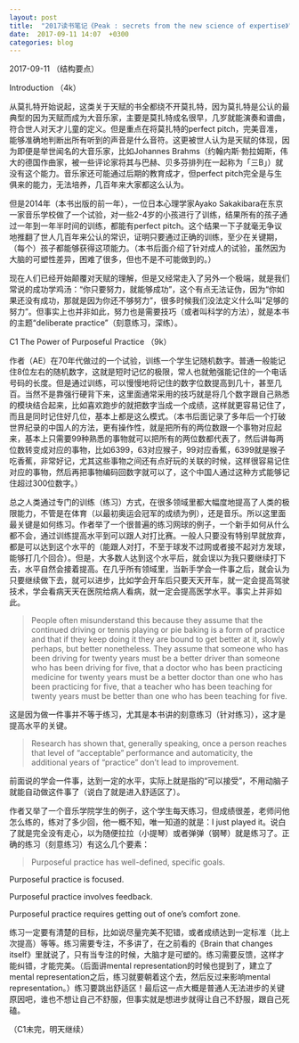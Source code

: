 ```yaml
---
layout: post
title:  "2017读书笔记《Peak : secrets from the new science of expertise》"
date:  2017-09-11 14:07  +0300
categories: blog
---
```


2017-09-11 （结构要点）

Introduction （4k）

从莫扎特开始说起，这类关于天赋的书全都绕不开莫扎特，因为莫扎特是公认的最典型的因为天赋而成为大音乐家，主要是莫扎特成名很早，几岁就能演奏和谱曲，符合世人对天才儿童的定义。但是重点在将莫扎特的perfect pitch，完美音准，能够准确地判断出所有听到的声音是什么音符。这更被世人认为是天赋的体现，因为即便是举世闻名的大音乐家，比如Johannes Brahms（约翰内斯·勃拉姆斯，伟大的德国作曲家，被一些评论家将其与巴赫、贝多芬排列在一起称为「三B」）就没有这个能力。音乐家还可能通过后期的教育成才，但perfect pitch完全是与生俱来的能力，无法培养，几百年来大家都这么认为。

但是2014年（本书出版的前一年），一位日本心理学家Ayako Sakakibara在东京一家音乐学校做了一个试验，对一些2-4岁的小孩进行了训练，结果所有的孩子通过一年到一年半时间的训练，都能有perfect pitch。这个结果一下子就毫无争议地推翻了世人几百年来公认的常识，证明只要通过正确的训练，至少在关键期，（每个）孩子都能够获得这项能力。（本书后面介绍了针对成人的试验，虽然因为大脑的可塑性差异，困难了很多，但也不是不可能做到的。）

现在人们已经开始颠覆对天赋的理解，但是又经常走入了另外一个极端，就是我们常说的成功学鸡汤：“你只要努力，就能够成功”，这个有点无法证伪，因为“你如果还没有成功，那就是因为你还不够努力”，很多时候我们没法定义什么叫“足够的努力”。但事实上也并非如此，努力也是需要技巧（或者叫科学的方法），就是本书的主题“deliberate practice”（刻意练习，深练）。

C1 The Power of Purposeful Practice   （9k）

作者（AE）在70年代做过的一个试验，训练一个学生记随机数字。普通一般能记住8位左右的随机数字，这就是短时记忆的极限，常人也就勉强能记住的一个电话号码的长度。但是通过训练，可以慢慢地将记住的数字位数提高到几十，甚至几百。当然不是靠强行硬背下来，这里面通常采用的技巧就是将几个数字跟自己熟悉的模块结合起来，比如喜欢跑步的就把数字当成一个成绩，这样就更容易记住了，而且是同时记住好几位，基本上都是这么模式。（本书后面记录了多年后一个打破世界纪录的中国人的方法，更有操作性，就是把所有的两位数跟一个事物对应起来，基本上只需要99种熟悉的事物就可以把所有的两位数都代表了，然后讲每两位数转变成对应的事物，比如6399，63对应猴子，99对应香蕉，6399就是猴子吃香蕉，非常好记，尤其这些事物之间还有点好玩的关联的时候，这样很容易记住对应的事物，然后再把事物编码回数字就可以了，这个中国人通过这种方式能够记住超过300位数字。）

总之人类通过专门的训练（练习）方式，在很多领域里都大幅度地提高了人类的极限能力，不管是在体育（以最初奥运会冠军的成绩为例），还是音乐。所以这里面最关键是如何练习。作者举了一个很普遍的练习网球的例子，一个新手如何从什么都不会，通过训练提高水平到可以跟人对打比赛。一般人只要没有特别早就放弃，都是可以达到这个水平的（能跟人对打，不至于球发不过网或者接不起对方发球，能够打几个回合）。但是，大多数人达到这个水平后，就会误以为我只要继续打下去，水平自然会接着提高。在几乎所有领域里，当新手学会一件事之后，就会认为只要继续做下去，就可以进步，比如学会开车后只要天天开车，就一定会提高驾驶技术，学会看病天天在医院给病人看病，就一定会提高医学水平。事实上并非如此。

>People often misunderstand this because they assume that the continued driving or tennis playing or pie baking is a form of practice and that if they keep doing it they are bound to get better at it, slowly perhaps, but better nonetheless. They assume that someone who has been driving for twenty years must be a better driver than someone who has been driving for five, that a doctor who has been practicing medicine for twenty years must be a better doctor than one who has been practicing for five, that a teacher who has been teaching for twenty years must be better than one who has been teaching for five.

这是因为做一件事并不等于练习，尤其是本书讲的刻意练习（针对练习），这才是提高水平的关键。

>Research has shown that, generally speaking, once a person reaches that level of “acceptable” performance and automaticity, the additional years of “practice” don’t lead to improvement.

前面说的学会一件事，达到一定的水平，实际上就是指的“可以接受”，不用动脑子就能自动做这件事了（说白了就是进入舒适区了）。

作者又举了一个音乐学院学生的例子，这个学生每天练习，但成绩很差，老师问他怎么练的，练对了多少回，他一概不知，唯一知道的就是：I just played it。说白了就是完全没有走心，以为随便拉拉（小提琴）或者弹弹（钢琴）就是练习了。正确的练习（刻意练习）有这么几个要素：

>Purposeful practice has well-defined, specific goals.
>
Purposeful practice is focused.
>
Purposeful practice involves feedback.
>
Purposeful practice requires getting out of one’s comfort zone.

练习一定要有清楚的目标，比如说尽量完美不犯错，或者成绩达到一定标准（比上次提高）等等。练习需要专注，不多讲了，在之前看的《Brain that changes itself》里就说了，只有当专注的时候，大脑才是可塑的。练习需要反馈，这样才能纠错，才能完美。（后面讲mental representation的时候也提到了，建立了mental representation之后，练习就要朝着这个去，然后反过来影响mental representation。）练习要跳出舒适区！最后这一点大概是普通人无法进步的关键原因吧，谁也不想让自己不舒服，但事实就是想进步就得让自己不舒服，跟自己死磕。

（C1未完，明天继续）




<!--end-->
